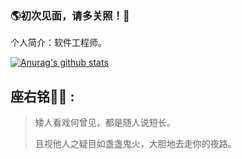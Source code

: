 ### 🌎初次见面，请多关照！👋

个人简介：软件工程师。

[![Anurag's github stats](https://github-readme-stats.vercel.app/api?username=heywecome&theme=dark)](https://github.com/anuraghazra/github-readme-stats)


## 座右铭✍🏾 :

> 矮人看戏何曾见，都是随人说短长。
>
> 且视他人之疑目如盏盏鬼火，大胆地去走你的夜路。 
